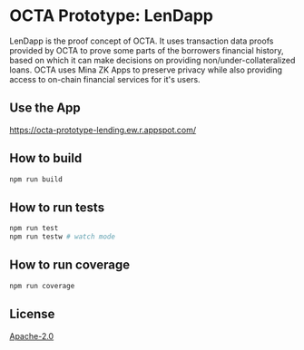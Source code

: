 # OCTA Prototype: LenDapp

LenDapp is the proof concept of OCTA. It uses transaction data proofs provided by OCTA to prove some parts of the borrowers financial history, based on which it can make decisions on providing non/under-collateralized loans. OCTA uses Mina ZK Apps to preserve privacy while also providing access to on-chain financial services for it's users. 

## Use the App

https://octa-prototype-lending.ew.r.appspot.com/

## How to build

```sh
npm run build
```

## How to run tests

```sh
npm run test
npm run testw # watch mode
```

## How to run coverage

```sh
npm run coverage
```

## License

[Apache-2.0](LICENSE)
